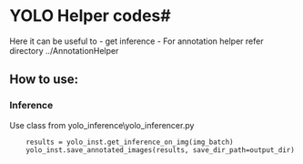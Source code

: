 # YOLO Helper codes#

Here it can be useful to 
    - get inference
    - For annotation helper refer directory ../AnnotationHelper


## How to use:

### Inference

Use class from yolo_inference\yolo_inferencer.py
```
    results = yolo_inst.get_inference_on_img(img_batch)    
    yolo_inst.save_annotated_images(results, save_dir_path=output_dir)
    
```


